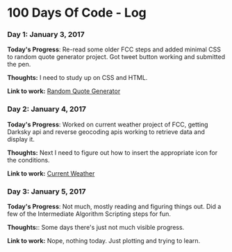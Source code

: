 # 100 Days Of Code - Log

### Day 1: January 3, 2017

**Today's Progress**: Re-read some older FCC steps and added minimal CSS to random quote generator project. Got tweet button working and submitted the pen.

**Thoughts:** I need to study up on CSS and HTML.

**Link to work:** [Random Quote Generator](http://codepen.io/smauer/full/yVrgLX/)

### Day 2: January 4, 2017

**Today's Progress**: Worked on current weather project of FCC, getting Darksky api and reverse geocoding apis working to retrieve data and display it.

**Thoughts:** Next I need to figure out how to insert the appropriate icon for the conditions.

**Link to work:** [Current Weather](http://codepen.io/smauer/full/ggbgwG/)

### Day 3: January 5, 2017

**Today's Progress**: Not much, mostly reading and figuring things out. Did a few of the Intermediate Algorithm Scripting steps for fun.

**Thoughts:**: Some days there's just not much visible progress.  

**Link to work:** Nope, nothing today. Just plotting and trying to learn.
